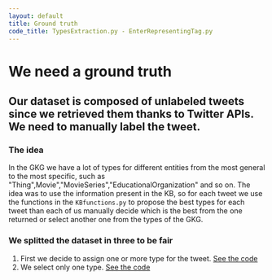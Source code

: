 ```yaml
---
layout: default
title: Ground truth
code_title: TypesExtraction.py - EnterRepresentingTag.py
---
```


# We need a ground truth
 
## Our dataset is composed of unlabeled tweets since we retrieved them thanks to Twitter APIs. We need to manually label the tweet.
### The idea

In the GKG we have a lot of types for different entities from the most general to the most specific, such as "Thing",Movie","MovieSeries","EducationalOrganization" and so on. The idea was to use the information present in the KB, so for each tweet we use the functions in the ```KBfunctions.py``` to propose the best types for each tweet than each of us manually decide which is the best from the one returned or select another one from the types of the GKG.

### We splitted the dataset in three to be fair
1. First we decide to assign one or more type for the tweet. [See the code](/pages/ground/extraction)
2. We select only one type. [See the code](/pages/ground/represent)